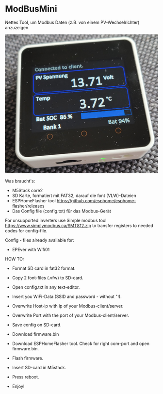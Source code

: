 # ModBusMini


Nettes Tool, um Modbus Daten (z.B. von einem PV-Wechselrichter) anzuzeigen.

![image](https://github.com/Bavarialex/ModBusMini/blob/main/pics/m502.jpg)

Was braucht's:
- M5Stack core2
- SD Karte, formatiert mit FAT32, 
  darauf die font (VLW)-Dateien
- ESPHomeFlasher tool <https://github.com/esphome/esphome-flasher/releases>
- Das Config file (config.txt) für das Modbus-Gerät

For unsupported inverters use Simple modbus tool <https://www.simplymodbus.ca/SMT812.zip> to transfer registers to needed codes for config-file.

Config - files already available for:
- EPEver with Wifi01

HOW TO:
- Format SD card in fat32 format.
- Copy 2 font-files (.vfw) to SD-card.
- Open config.txt in any text-editor.
- Insert you WiFi-Data (SSID and password - without "!).
- Overwrite Host-ip with ip of your Modbus-client/server.
- Overwrite Port with the port of your Modbus-client/server.
- Save config on SD-card.

- Download firmware.bin
- Download ESPHomeFlasher tool. Check for right com-port and open firmware.bin.
- Flash firmware.
- Insert SD-card in M5stack.
- Press reboot.
- Enjoy!
